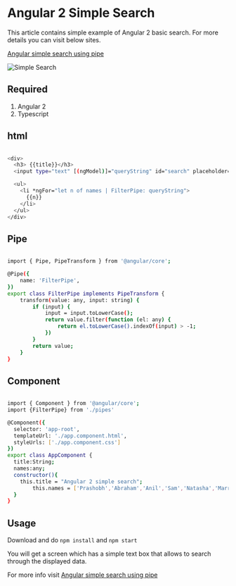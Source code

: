 # Angular 2 Simple Search

This article contains simple example of Angular 2 basic search. For more details you can visit below sites. 

[Angular simple search using pipe]

![Simple Search](https://2.bp.blogspot.com/-hPsELvrsZhE/WNpndtIoCxI/AAAAAAAAApQ/KRUKQ3MLJCQbWLjGj2SRTdMpHhP7uUEuQCLcB/s1600/angular2simplesearch.PNG)

## Required
1. Angular 2
2. Typescript
## html
```sh

<div>
  <h3> {{title}}</h3>
  <input type="text" [(ngModel)]="queryString" id="search" placeholder="Search to type">

  <ul>
    <li *ngFor="let n of names | FilterPipe: queryString">
      {{n}}
    </li>
  </ul>
</div>

```

## Pipe

```sh

import { Pipe, PipeTransform } from '@angular/core';

@Pipe({
    name: 'FilterPipe',
})
export class FilterPipe implements PipeTransform {
    transform(value: any, input: string) {
        if (input) {
            input = input.toLowerCase();
            return value.filter(function (el: any) {
                return el.toLowerCase().indexOf(input) > -1;
            })
        }
        return value;
    }
}

```
## Component 

```sh

import { Component } from '@angular/core';
import {FilterPipe} from './pipes'

@Component({
  selector: 'app-root',
  templateUrl: './app.component.html',
  styleUrls: ['./app.component.css']
})
export class AppComponent {
  title:String;
  names:any;
  constructor(){
    this.title = "Angular 2 simple search";
        this.names = ['Prashobh','Abraham','Anil','Sam','Natasha','Marry','Zian','karan']
  }
}

```

## Usage

Download and do `npm install` and `npm start`

You will get a screen which has a simple text box that allows to search through the displayed data.

[Angular simple search using pipe]: <http://www.angulartutorial.net/2017/03/simple-search-using-pipe-in-angular-2.html>

For more info visit [Angular simple search using pipe]

